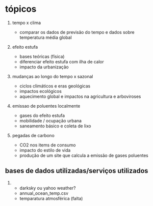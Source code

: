 # tópicos

1. tempo x clima
    - comparar os dados de previsão do tempo e dados sobre temperatura média global

2. efeito estufa
    - bases teóricas (física)
    - diferenciar efeito estufa com ilha de calor
    - impacto da urbanização

3. mudanças ao longo do tempo x sazonal
    - ciclos climáticos e eras geológicas
    - impactos ecológicos
    - aquecimento global e impactos na agricultura e arboviroses

4. emissao de poluentes localmente
    - gases do efeito estufa
    - mobilidade / ocupação urbana
    - saneamento básico e coleta de lixo

5. pegadas de carbono
    - CO2 nos items de consumo
    - impacto do estilo de vida
    - produção de um site que calcula a emissão de gases poluentes

## bases de dados utilizadas/serviços utilizados

1. 
    - darksky ou yahoo weather?
    - annual_ocean_temp.csv
    - temparatura atmosférica (falta)

